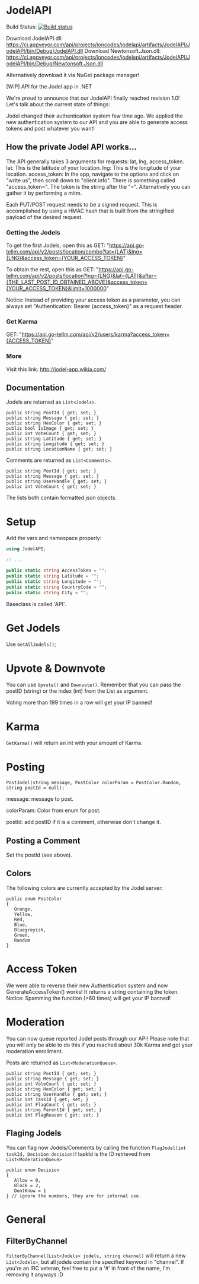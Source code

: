 # JodelAPI

Build Status: [![Build status](https://ci.appveyor.com/api/projects/status/2dx3f591ubmp978t/branch/master?svg=true)](https://ci.appveyor.com/project/ioncodes/jodelapi/branch/master)

Download JodelAPI.dll: https://ci.appveyor.com/api/projects/ioncodes/jodelapi/artifacts/JodelAPI/JodelAPI/bin/Debug/JodelAPI.dll
Download Newtonsoft.Json.dll: https://ci.appveyor.com/api/projects/ioncodes/jodelapi/artifacts/JodelAPI/JodelAPI/bin/Debug/Newtonsoft.Json.dll

Alternatively download it via NuGet package manager!

[WIP] API for the Jodel app in .NET

We're proud to announce that our JodelAPI finally reached revision 1.0!
Let's talk about the current state of things:

Jodel changed their authentication system few time ago. We applied the new authentication system to our API and you are able to generate access tokens and post whatever you want!

## How the private Jodel API works...

The API generally takes 3 arguments for requests: lat, lng, access_token.
lat: This is the latitude of your location.
lng: This is the longitude of your location.
access_token: In the app, navigate to the options and click on "write us", then scroll down to "client info". There is something called "access_token=". The token is the string after the "=". Alternatively you can gather it by performing a mitm.

Each PUT/POST request needs to be a signed request. This is accomplished by using a HMAC hash that is built from the stringified payload of the desired request.

### Getting the Jodels

To get the first Jodels, open this as GET: "https://api.go-tellm.com/api/v2/posts/location/combo?lat={LAT}&lng={LNG}&access_token={YOUR_ACCESS_TOKEN}"

To obtain the rest, open this as GET:
"https://api.go-tellm.com/api/v2/posts/location?lng={LNG}&lat={LAT}&after={THE_LAST_POST_ID_OBTAINED_ABOVE}&access_token={YOUR_ACCESS_TOKEN}&limit=1000000"

Notice: Instead of providing your access token as a parameter, you can always set "Authentication: Bearer {access_token}" as a request header.

### Get Karma

GET: "https://api.go-tellm.com/api/v2/users/karma?access_token={ACCESS_TOKEN}"

### More

Visit this link: http://jodel-app.wikia.com/

## Documentation

Jodels are returned as ```List<Jodels>```.

```
public string PostId { get; set; }
public string Message { get; set; }
public string HexColor { get; set; }
public bool IsImage { get; set; }
public int VoteCount { get; set; }
public string Latitude { get; set; }
public string Longitude { get; set; }
public string LocationName { get; set; }
```

Comments are returned as ```List<Comments>```.

```
public string PostId { get; set; }
public string Message { get; set; }
public string UserHandle { get; set; }
public int VoteCount { get; set; }
```

The lists both contain formatted json objects.

# Setup

Add the vars and namespace properly:

```c#
using JodelAPI;

// ...

public static string AccessToken = "";
public static string Latitude = "";
public static string Longitude = "";
public static string CountryCode = "";
public static string City = "";
```

Baseclass is called 'API'.

# Get Jodels

Use ```GetAllJodels()```;

# Upvote & Downvote

You can use ```Upvote()``` and ```Downvote()```. Remember that you can pass the postID (string) or the index (int) from the List as argument.

Voting more than 199 times in a row will get your IP banned!

# Karma

```GetKarma()``` will return an int with your amount of Karma.

# Posting

```PostJodel(string message, PostColor colorParam = PostColor.Random, string postId = null);```

message: message to post.

colorParam: Color from enum for post.

postId: add postID if it is a comment, otherwise don't change it.

## Posting a Comment

Set the postId (see above).

## Colors

The following colors are currently accepted by the Jodel server:

```
public enum PostColor
{
   Orange,
   Yellow,
   Red,
   Blue,
   Bluegreyish,
   Green,
   Random
}
```

# Access Token

We were able to reverse their new Authentication system and now GenerateAccessToken() works! It returns a string containing the token.
Notice: Spamming the function (>60 times) will get your IP banned!

# Moderation

You can now queue reported Jodel posts through our API! Please note that you will only be able to do this if you reached about 30k Karma and got your moderation enrollment.

Posts are returned as ```List<ModerationQueue>```.

```
public string PostId { get; set; }
public string Message { get; set; }
public int VoteCount { get; set; }
public string HexColor { get; set; }
public string UserHandle { get; set; }
public int TaskId { get; set; }
public int FlagCount { get; set; }
public string ParentId { get; set; }
public int FlagReason { get; set; }
```

## Flaging Jodels

You can flag now Jodels/Comments by calling the function ```FlagJodel(int taskId, Decision decision)```! taskId is the ID retrieved from ```List<ModerationQueue>```

```
public enum Decision
{
   Allow = 0,
   Block = 2,
   DontKnow = 1
} // ignore the numbers, they are for internal use.
```

# General

## FilterByChannel

```FilterByChannel(List<Jodels> jodels, string channel)``` will return a new ```List<Jodels>```, but all jodels contain the specified keyword in "channel". If you're an IRC veteran, feel free to put a '#' in front of the name, I'm removing it anyways :D
